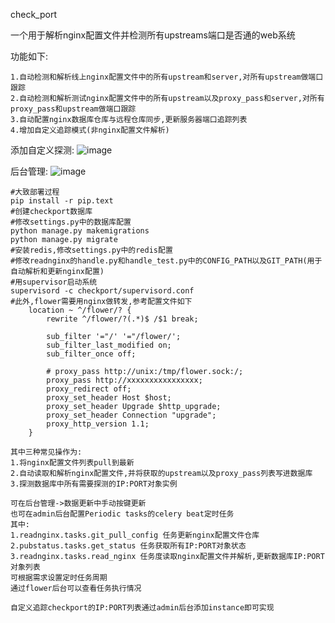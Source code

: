 check_port

一个用于解析nginx配置文件并检测所有upstreams端口是否通的web系统

功能如下:

```
1.自动检测和解析线上nginx配置文件中的所有upstream和server,对所有upstream做端口跟踪
2.自动检测和解析测试nginx配置文件中的所有upstream以及proxy_pass和server,对所有proxy_pass和upstream做端口跟踪
3.自动配置nginx数据库仓库与远程仓库同步,更新服务器端口追踪列表
4.增加自定义追踪模式(非nginx配置文件解析)
```
添加自定义探测:
![image](https://raw.githubusercontent.com/calmkart/check_port/master/custom.png)

后台管理:
![image](https://raw.githubusercontent.com/calmkart/check_port/master/back.png)

```
#大致部署过程
pip install -r pip.text
#创建checkport数据库
#修改settings.py中的数据库配置
python manage.py makemigrations
python manage.py migrate
#安装redis,修改settings.py中的redis配置
#修改readnginx的handle.py和handle_test.py中的CONFIG_PATH以及GIT_PATH(用于自动解析和更新nginx配置)
#用supervisor启动系统
supervisord -c checkport/supervisord.conf
#此外,flower需要用nginx做转发,参考配置文件如下
    location ~ ^/flower/? {
        rewrite ^/flower/?(.*)$ /$1 break;
    
        sub_filter '="/' '="/flower/';
        sub_filter_last_modified on;
        sub_filter_once off;
    
        # proxy_pass http://unix:/tmp/flower.sock:/;
        proxy_pass http://xxxxxxxxxxxxxxxx;
        proxy_redirect off;
        proxy_set_header Host $host;
        proxy_set_header Upgrade $http_upgrade;
        proxy_set_header Connection "upgrade";
        proxy_http_version 1.1;
    }
```

```
其中三种常见操作为:
1.将nginx配置文件列表pull到最新
2.自动读取和解析nginx配置文件,并将获取的upstream以及proxy_pass列表写进数据库
3.探测数据库中所有需要探测的IP:PORT对象实例

可在后台管理->数据更新中手动按键更新
也可在admin后台配置Periodic tasks的celery beat定时任务
其中:
1.readnginx.tasks.git_pull_config 任务更新nginx配置文件仓库
2.pubstatus.tasks.get_status 任务获取所有IP:PORT对象状态
3.readnginx.tasks.read_nginx 任务度读取nginx配置文件并解析,更新数据库IP:PORT对象列表
可根据需求设置定时任务周期
通过flower后台可以查看任务执行情况
```

```
自定义追踪checkport的IP:PORT列表通过admin后台添加instance即可实现
```




